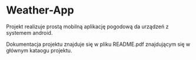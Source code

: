 # Weather-App

Projekt realizuje prostą mobilną aplikację pogodową da urządzeń z systemem android. 

Dokumentacja projektu znajduje się w pliku README.pdf znajdującym się w głównym kataogu projektu.
